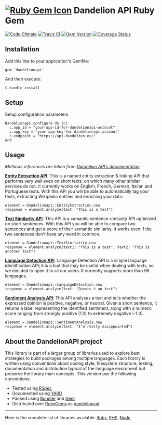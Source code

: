# [![Ruby Gem Icon](https://raw.githubusercontent.com/zenkay/dandelionapi-ruby/master/rubygem.png)](https://rubygems.org/gems/dandelionapi) Dandelion API Ruby Gem

[![Code Climate](https://codeclimate.com/github/zenkay/dandelionapi-ruby/badges/gpa.svg)](https://codeclimate.com/github/zenkay/dandelionapi-ruby) [![Travis CI](https://travis-ci.org/zenkay/dandelionapi-ruby.svg?branch=master)](https://travis-ci.org/zenkay/dandelionapi-ruby) [![Gem Version](https://badge.fury.io/rb/dandelionapi.svg)](http://badge.fury.io/rb/dandelionapi) [![Coverage Status](https://coveralls.io/repos/zenkay/dandelionapi-ruby/badge.svg)](https://coveralls.io/r/zenkay/dandelionapi-ruby)

## Installation

Add this line to your application's Gemfile:

```
gem 'dandelionapi'
```

And then execute:

```
$ bundle install
```
## Setup

Setup configuration parameters

```
Dandelionapi.configure do |c|
  c.app_id = "your-app-id-for-dandelionapi-account"
  c.app_key = "your-app-key-for-dandelionapi-account"
  c.endpoint = "https://api.dandelion.eu/"
end
```

## Usage

_Methods references are taken from [Dandelion API's documentation](https://dandelion.eu/docs/)._

**[Entity Extraction API](https://dandelion.eu/docs/api/datatxt/nex/v1/)**: This is a named entity extraction & linking API that performs very well even on short texts, on which many other similar services do not. It currently works on English, French, German, Italian and Portuguese texts. With this API you will be able to automatically tag your texts, extracting Wikipedia entities and enriching your data.

```
element = Dandelionapi::EntityExtraction.new
response = element.analyze(text: "This is a test")
```

**[Text Similarity API](https://dandelion.eu/docs/api/datatxt/sim/v1/)**: This API is a semantic sentence similarity API optimized on short sentences. With this API you will be able to compare two sentences and get a score of their semantic similarity. It works even if the two sentences don't have any word in common.

```
element = Dandelionapi::TextSimilarity.new
response = element.analyze(text1: "This is a test", text2: "This is another test")
```

**[Language Detection API](https://dandelion.eu/docs/api/datatxt/li/v1/)**: 
Language Detection API is a simple language identification API; it is a tool that may be useful when dealing with texts, so we decided to open it to all our users. It currently supports more than 96 languages.

```
element = Dandelionapi::LanguageDetection.new
response = element.analyze(text: "Questo è un test")
```

**[Sentiment Analysis API](https://dandelion.eu/docs/api/datatxt/sent/v1/)**: This API analyses a text and tells whether the expressed opinion is positive, negative, or neutral. Given a short sentence, it returns a label representing the identified sentiment, along with a numeric score ranging from strongly positive (1.0) to extremely negative (-1.0).

```
element = Dandelionapi::SentimentAnalysis.new
response = element.analyze(text: "I'm really disappointed")
```

## About the DandelionAPI project

This library is part of a larger group of libraries used to explore best strategies to build packages among multiple languages. Each library is written using conventions about coding style, filesystem structure, testing, documentation and distribution typical of the language enviroment but preserve the library main concepts. This version use the following conventions:

- Tested using [RSpec](http://rspec.info/)
- Documented using [YARD](http://yardoc.org/)
- Packed using [Bundler](http://bundler.io/) and [Gem](https://rubygems.org/)
- Distributed over [RubyGems](https://rubygems.org/) as [dandelionapi](https://rubygems.org/gems/dandelionapi)

----

Here is the complete list of libraries available: [Ruby](https://github.com/zenkay/dandelionapi-ruby), [PHP](https://github.com/zenkay/dandelionapi-php), [Node](https://github.com/zenkay/dandelionapi-node)
